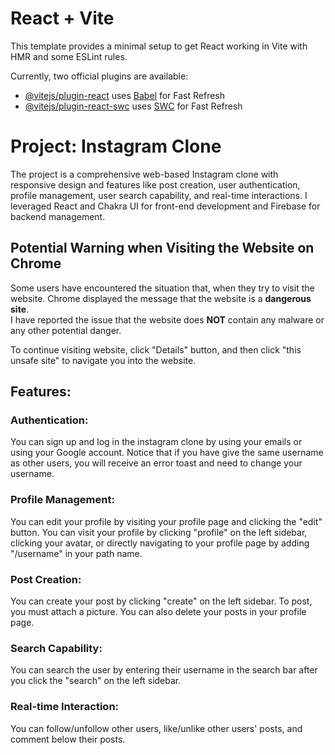 # React + Vite

This template provides a minimal setup to get React working in Vite with HMR and some ESLint rules.

Currently, two official plugins are available:

- [@vitejs/plugin-react](https://github.com/vitejs/vite-plugin-react/blob/main/packages/plugin-react/README.md) uses [Babel](https://babeljs.io/) for Fast Refresh
- [@vitejs/plugin-react-swc](https://github.com/vitejs/vite-plugin-react-swc) uses [SWC](https://swc.rs/) for Fast Refresh

# Project: Instagram Clone

The project is a comprehensive web-based Instagram clone with responsive design and features like post creation, user authentication, profile management, user search capability, and real-time interactions. 
I leveraged React and Chakra UI for front-end development and Firebase for backend management.

 
## Potential Warning when Visiting the Website on Chrome

Some users have encountered the situation that, when they try to visit the website. Chrome displayed the message that the website is a **dangerous site**. <br>
I have reported the issue that the website does **NOT** contain any malware or any other potential danger. <br>

To continue visiting website, click "Details" button, and then click "this unsafe site" to navigate you into the website.

## Features:
### Authentication:
You can sign up and log in the instagram clone by using your emails or using your Google account. Notice that if you have give the same username as other users, you will receive an error toast and need to change your username.

### Profile Management:
You can edit your profile by visiting your profile page and clicking the "edit" button. You can visit your profile by clicking "profile" on the left sidebar, clicking your avatar, or directly navigating to your profile page by adding "/username" in your path name.

### Post Creation:
You can create your post by clicking "create" on the left sidebar. To post, you must attach a picture. You can also delete your posts in your profile page.

### Search Capability:
You can search the user by entering their username in the search bar after you click the "search" on the left sidebar.

### Real-time Interaction:
You can follow/unfollow other users, like/unlike other users' posts, and comment below their posts.
